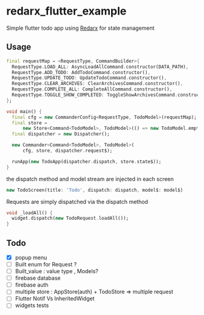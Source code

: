 # redarx_flutter_example

Simple flutter todo app using [Redarx](https://github.com/rxlabz/redarx) for state management

## Usage

```dart
final requestMap = <RequestType, CommandBuilder>{
  RequestType.LOAD_ALL: AsyncLoadAllCommand.constructor(DATA_PATH),
  RequestType.ADD_TODO: AddTodoCommand.constructor(),
  RequestType.UPDATE_TODO: UpdateTodoCommand.constructor(),
  RequestType.CLEAR_ARCHIVES: ClearArchivesCommand.constructor(),
  RequestType.COMPLETE_ALL: CompleteAllCommand.constructor(),
  RequestType.TOGGLE_SHOW_COMPLETED: ToggleShowArchivesCommand.constructor()
};

void main() {
  final cfg = new CommanderConfig<RequestType, TodoModel>(requestMap);
  final store =
      new Store<Command<TodoModel>, TodoModel>(() => new TodoModel.empty());
  final dispatcher = new Dispatcher();

  new Commander<Command<TodoModel>, TodoModel>(
      cfg, store, dispatcher.request$);

  runApp(new TodoApp(dispatcher.dispatch, store.state$));
}
``` 

the dispatch method and model stream are injected in each screen

```dart
new TodoScreen(title: 'Todo', dispatch: dispatch, model$: model$)
```

Requests are simply dispatched via the dispatch method 

```dart
void _loadAll() {
  widget.dispatch(new TodoRequest.loadAll());
}
```

## Todo 

- [x] popup menu
- [ ] Built enum for Request ?
- [ ] Built_value : value type , Models?
- [ ] firebase database
- [ ] firebase auth
- [ ] multiple store : AppStore(auth) + TodoStore => multiple request
- [ ] Flutter Notif Vs InheritedWidget
- [ ] widgets tests